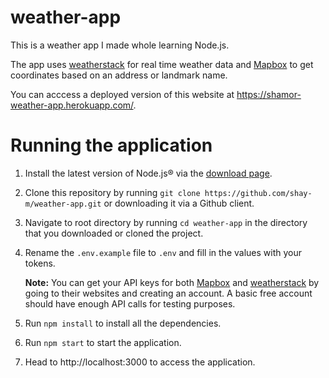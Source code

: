 # weather-app
This is a weather app I made whole learning Node.js.

The app uses [weatherstack](https://weatherstack.com/) for real time weather data and [Mapbox](https://www.mapbox.com/) to get coordinates based on an address or landmark name.

You can acccess a deployed version of this website at https://shamor-weather-app.herokuapp.com/.

# Running the application
1. Install the latest version of Node.js® via the [download page](https://nodejs.org/en/download/).
2. Clone this repository by running `git clone https://github.com/shay-m/weather-app.git` or downloading it via a Github client.
3. Navigate to root directory by running `cd weather-app` in the directory that you downloaded or cloned the project.
4. Rename the `.env.example` file to `.env` and fill in the values with your tokens.
  
   **Note:** You can get your API keys for both [Mapbox](https://www.mapbox.com/) and [weatherstack](https://weatherstack.com/) by going to their websites and creating an account.              A basic free account should have enough API calls for testing purposes.

5. Run `npm install` to install all the dependencies.
6. Run `npm start` to start the application.
7. Head to http://localhost:3000 to access the application.
